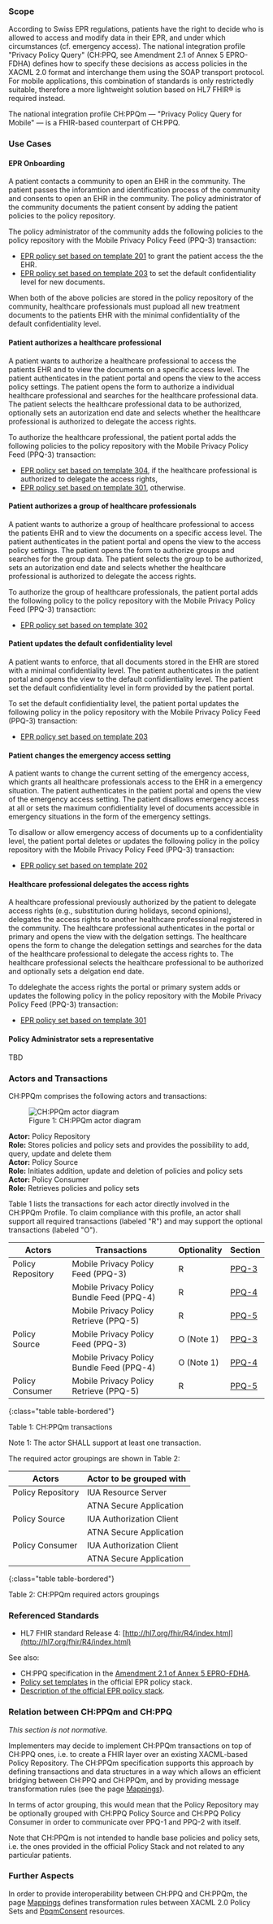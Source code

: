 ### Scope
According to Swiss EPR regulations, patients have the right to decide who is allowed to access and modify data in 
their EPR, and under which circumstances (cf. emergency access). The national integration profile "Privacy Policy 
Query" (CH:PPQ, see Amendment 2.1 of Annex 5 EPRO-FDHA) defines how to specify these decisions as access policies in 
the XACML 2.0 format and interchange them using the SOAP transport protocol. For mobile applications, this 
combination of standards is only restrictedly suitable, therefore a more lightweight solution based on HL7 FHIR® is 
required instead. 

The national integration profile CH:PPQm — "Privacy Policy Query for Mobile" — is a FHIR-based counterpart of CH:PPQ.

### Use Cases 

#### EPR Onboarding
A patient contacts a community to open an EHR in the community. The patient passes the inforamtion and identification 
process of the community and consents to open an EHR in the community. The policy administrator of the community documents 
the patient consent by adding the patient policies to the policy repository. 

The policy administrator of the community adds the following policies to the policy repository with the 
Mobile Privacy Policy Feed (PPQ-3) transaction:
* [EPR policy set based on template 201](http://build.fhir.org/ig/ehealthsuisse/ch-epr-fhir/StructureDefinition-PpqmConsentTemplate201.html) to grant the patient access the the EHR.
* [EPR policy set based on template 203](http://build.fhir.org/ig/ehealthsuisse/ch-epr-fhir/StructureDefinition-PpqmConsentTemplate203.html) to set the default confidentiality level for new documents.

When both of the above policies are stored in the policy repository of the community, healthcare professionals must pupload 
all new treatment documents to the patients EHR with the minimal confidentiality of the default confidentiality level. 

#### Patient authorizes a healthcare professional 
A patient wants to authorize a healthcare professional to access the patients EHR and to view the documents on a specific access level. 
The patient authenticates in the patient portal and opens the view to the access policy settings. The patient opens the form to authorize 
a individual healthcare professional and searches for the healthcare professional data. The patient selects the healthcare professional 
data to be authorized, optionally sets an autorization end date and selects whether the healthcare professional is authorized 
to delegate the access rights.  

To authorize the healthcare professional, the patient portal adds the following policies to the policy repository with the 
Mobile Privacy Policy Feed (PPQ-3) transaction: 
* [EPR policy set based on template 304](http://build.fhir.org/ig/ehealthsuisse/ch-epr-fhir/StructureDefinition-PpqmConsentTemplate304.html), if the healthcare professional is authorized to delegate the access rights,  
* [EPR policy set based on template 301](http://build.fhir.org/ig/ehealthsuisse/ch-epr-fhir/StructureDefinition-PpqmConsentTemplate301.html), otherwise. 

#### Patient authorizes a group of healthcare professionals
A patient wants to authorize a group of healthcare professional to access the patients EHR and to view the documents on a specific access level. 
The patient authenticates in the patient portal and opens the view to the access policy settings. The patient opens the form to authorize groups 
and searches for the group data. The patient selects the group to be authorized, sets an autorization end date and selects whether the healthcare 
professional is authorized to delegate the access rights.

To authorize the group of healthcare professionals, the patient portal adds the following policy to the policy repository with the Mobile Privacy Policy Feed (PPQ-3) transaction:
* [EPR policy set based on template 302](http://build.fhir.org/ig/ehealthsuisse/ch-epr-fhir/StructureDefinition-PpqmConsentTemplate302.html)

#### Patient updates the default confidentiality level
A patient wants to enforce, that all documents stored in the EHR are stored with a minimal confidentiality level. The patient authenticates in 
the patient portal and opens the view to the default confidientiality level. The patient set the default confidientiality level in form provided by 
the patient portal. 

To set the default confidientiality level, the patient portal updates the following policy in the policy repository with the Mobile Privacy Policy Feed (PPQ-3) transaction:
* [EPR policy set based on template 203](http://build.fhir.org/ig/ehealthsuisse/ch-epr-fhir/StructureDefinition-PpqmConsentTemplate203.html)

#### Patient changes the emergency access setting 
A patient wants to change the current setting of the emergency access, which grants all healthcare professionals access to the EHR in a emergency situation. 
The patient authenticates in the patient portal and opens the view of the emergency access setting. The patient disallows emergency access at all or sets the 
maximum confidientiality level of documents accessible in emergency situations in the form of the emergency settings.

To disallow or allow emergency access of documents up to a confidentiality level, the patient portal deletes or updates the following policy in the policy repository 
with the Mobile Privacy Policy Feed (PPQ-3) transaction:
* [EPR policy set based on template 202](http://build.fhir.org/ig/ehealthsuisse/ch-epr-fhir/StructureDefinition-PpqmConsentTemplate202.html)

#### Healthcare professional delegates the access rights
A healthcare professional previously authorized by the patient to delegate access rights (e.g., substitution during holidays, second opinions), delegates the 
access rights to another healthcare professional registered in the community. The healthcare professional authenticates in the portal or primary and 
opens the view with the delgation settings. The healthcare opens the form to change the delegation settings and searches for the data of the healthcare 
professional to delegate the access rights to. The healthcare professional selects the healthcare professional to be authorized and optionally sets 
a delgation end date.

To ddeleghate the access rights the portal or primary system adds or updates the following policy in the policy repository with the Mobile Privacy Policy 
Feed (PPQ-3) transaction:
* [EPR policy set based on template 301](http://build.fhir.org/ig/ehealthsuisse/ch-epr-fhir/StructureDefinition-PpqmConsentTemplate301.html)

#### Policy Administrator sets a representative 
TBD


### Actors and Transactions

CH:PPQm comprises the following actors and transactions:

<figure>
  <img src="assets/images/ppqm-actors.svg" alt="CH:PPQm actor diagram"/>
  <figcaption>Figure 1: CH:PPQm actor diagram</figcaption>
</figure>


**Actor:** Policy Repository<br>
**Role:** Stores policies and policy sets and provides the possibility to add, query, update and delete them<br>
**Actor:** Policy Source<br>
**Role:** Initiates addition, update and deletion of policies and policy sets<br>
**Actor:** Policy Consumer<br>
**Role:** Retrieves policies and policy sets

Table 1 lists the transactions for each actor directly involved in the CH:PPQm Profile. To claim compliance with 
this profile, an actor shall support all required transactions (labeled "R") and may support the optional 
transactions (labeled "O").

| Actors            | Transactions                              | Optionality | Section             |
|-------------------|-------------------------------------------|-------------|---------------------|
| Policy Repository | Mobile Privacy Policy Feed (PPQ-3)        | R           | [PPQ-3](ppq-3.html) |
|                   | Mobile Privacy Policy Bundle Feed (PPQ-4) | R           | [PPQ-4](ppq-4.html) |
|                   | Mobile Privacy Policy Retrieve (PPQ-5)    | R           | [PPQ-5](ppq-5.html) |
| Policy Source     | Mobile Privacy Policy Feed (PPQ-3)        | O (Note 1)  | [PPQ-3](ppq-3.html) |
|                   | Mobile Privacy Policy Bundle Feed (PPQ-4) | O (Note 1)  | [PPQ-4](ppq-4.html) |
| Policy Consumer   | Mobile Privacy Policy Retrieve (PPQ-5)    | R           | [PPQ-5](ppq-5.html) |
{:class="table table-bordered"}

Table 1: CH:PPQm transactions

Note 1: The actor SHALL support at least one transaction.

The required actor groupings are shown in Table 2:

| Actors            | Actor to be grouped with |
|-------------------|--------------------------|
| Policy Repository | IUA Resource Server      |
|                   | ATNA Secure Application  |
| Policy Source     | IUA Authorization Client |
|                   | ATNA Secure Application  | 
| Policy Consumer   | IUA Authorization Client |
|                   | ATNA Secure Application  |
{:class="table table-bordered"}

Table 2: CH:PPQm required actors groupings

### Referenced Standards

- HL7 FHIR standard Release 4: [http://hl7.org/fhir/R4/index.html](http://hl7.org/fhir/R4/index.html)

See also:
- CH:PPQ specification in the [Amendment 2.1 of Annex 5 EPRO-FDHA](https://www.fedlex.admin.ch/eli/oc/2023/221/de/annexes).
- [Policy set templates](https://github.com/ehealthsuisse/ch-epr-adr-ppq/tree/main/Privacy%20Policy%20Stack/Patient%20Specific%20via%20Policy%20Manager)
  in the official EPR policy stack.
- [Description of the official EPR policy stack](https://github.com/ehealthsuisse/ch-epr-adr-ppq/blob/main/docs/Policies.md).

### Relation between CH:PPQm and CH:PPQ

_This section is not normative._

Implementers may decide to implement CH:PPQm transactions on top of CH:PPQ ones, i.e. to create a FHIR layer over an 
existing XACML-based Policy Repository. The CH:PPQm specification supports this approach by defining transactions 
and data structures in a way which allows an efficient bridging between CH:PPQ and CH:PPQm, and by providing message 
transformation rules (see the page [Mappings](StructureDefinition-PpqmConsent-mappings.html)).

In terms of actor grouping, this would mean that the Policy Repository may be optionally grouped with CH:PPQ Policy 
Source and CH:PPQ Policy Consumer in order to communicate over PPQ-1 and PPQ-2 with itself.

Note that CH:PPQm is not intended to handle base policies and policy sets, i.e. the ones provided in the official 
Policy Stack and not related to any particular patients.

### Further Aspects

In order to provide interoperability between CH:PPQ and CH:PPQm, the page 
[Mappings](StructureDefinition-PpqmConsent-mappings.html) defines transformation rules between XACML 2.0 
Policy Sets and [PpqmConsent](StructureDefinition-PpqmConsent.html) resources.
